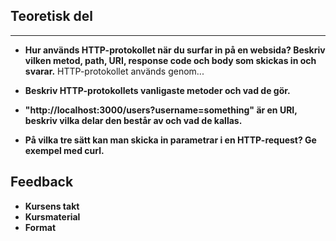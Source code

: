 ## Teoretisk del
----------------
- **Hur används HTTP-protokollet när du surfar in på en websida? Beskriv vilken metod, path, URI, response code och body som skickas in och svarar.**
HTTP-protokollet används genom...

- **Beskriv HTTP-protokollets vanligaste metoder och vad de gör.**

- **"http://localhost:3000/users?username=something" är en URI, beskriv vilka 
 delar den består av och vad de kallas.**

- **På vilka tre sätt kan man skicka in parametrar i en HTTP-request? Ge exempel med curl.**

## Feedback
- **Kursens takt**
- **Kursmaterial**
- **Format**